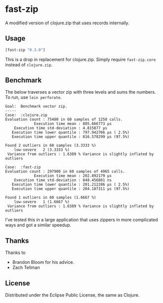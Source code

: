 # fast-zip

A modified version of clojure.zip that uses records internally.

## Usage

```clojure
[fast-zip "0.3.0"]
```

This is a drop in replacement for clojure.zip. Simply require ``fast-zip.core``
instead of ``clojure.zip``.

## Benchmark

The below  traverses a vector zip with three levels and sums the numbers. To
run, use ``lein perforate``.

```
Goal:  Benchmark vector zip.
-----
Case:  :clojure.zip
Evaluation count : 75480 in 60 samples of 1258 calls.
             Execution time mean : 805.666773 µs
    Execution time std-deviation : 4.815877 µs
   Execution time lower quantile : 797.942766 µs ( 2.5%)
   Execution time upper quantile : 816.578299 µs (97.5%)

Found 2 outliers in 60 samples (3.3333 %)
	low-severe	 2 (3.3333 %)
 Variance from outliers : 1.6389 % Variance is slightly inflated by outliers

Case:  :fast-zip
Evaluation count : 297900 in 60 samples of 4965 calls.
             Execution time mean : 202.892179 µs
    Execution time std-deviation : 848.456881 ns
   Execution time lower quantile : 201.212286 µs ( 2.5%)
   Execution time upper quantile : 204.187311 µs (97.5%)

Found 1 outliers in 60 samples (1.6667 %)
	low-severe	 1 (1.6667 %)
 Variance from outliers : 1.6389 % Variance is slightly inflated by outliers
```

I've tested this in a large application that uses zippers in more complicated
ways and got a similar speedup.

## Thanks

Thanks to

* Brandon Bloom for his advice.
* Zach Tellman

## License

Distributed under the Eclipse Public License, the same as Clojure.
